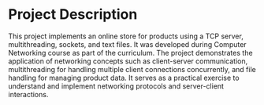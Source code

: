 # Project Description
This project implements an online store for products using a TCP server, multithreading, sockets, and text files. It was developed during Computer Networking course as part of the curriculum. The project demonstrates the application of networking concepts such as client-server communication, multithreading for handling multiple client connections concurrently, and file handling for managing product data. It serves as a practical exercise to understand and implement networking protocols and server-client interactions.

